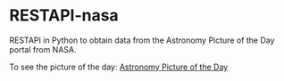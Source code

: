 # RESTAPI-nasa
RESTAPI in Python to obtain data from the Astronomy Picture of the Day portal from NASA.

To see the picture of the day: [Astronomy Picture of the Day](http://apod.nasa.gov/apod/astropix.html)
